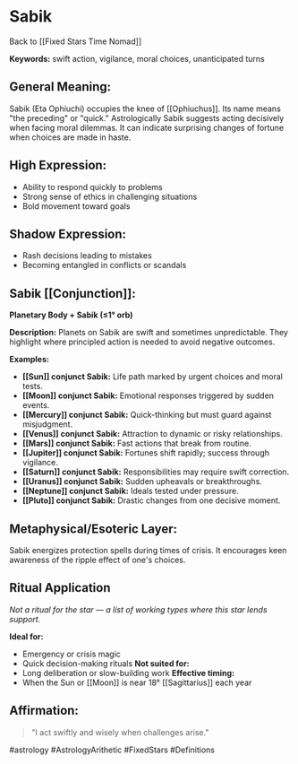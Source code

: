 # Sabik

Back to [[Fixed Stars Time Nomad]]

**Keywords:** swift action, vigilance, moral choices, unanticipated turns

## General Meaning:
Sabik (Eta Ophiuchi) occupies the knee of [[Ophiuchus]]. Its name means "the preceding" or "quick." Astrologically Sabik suggests acting decisively when facing moral dilemmas. It can indicate surprising changes of fortune when choices are made in haste.

## High Expression:
- Ability to respond quickly to problems
- Strong sense of ethics in challenging situations
- Bold movement toward goals

## Shadow Expression:
- Rash decisions leading to mistakes
- Becoming entangled in conflicts or scandals

## Sabik [[Conjunction]]:

**Planetary Body + Sabik (≤1° orb)**

**Description:**
Planets on Sabik are swift and sometimes unpredictable. They highlight where principled action is needed to avoid negative outcomes.

**Examples:**
- **[[Sun]] conjunct Sabik:** Life path marked by urgent choices and moral tests.
- **[[Moon]] conjunct Sabik:** Emotional responses triggered by sudden events.
- **[[Mercury]] conjunct Sabik:** Quick-thinking but must guard against misjudgment.
- **[[Venus]] conjunct Sabik:** Attraction to dynamic or risky relationships.
- **[[Mars]] conjunct Sabik:** Fast actions that break from routine.
- **[[Jupiter]] conjunct Sabik:** Fortunes shift rapidly; success through vigilance.
- **[[Saturn]] conjunct Sabik:** Responsibilities may require swift correction.
- **[[Uranus]] conjunct Sabik:** Sudden upheavals or breakthroughs.
- **[[Neptune]] conjunct Sabik:** Ideals tested under pressure.
- **[[Pluto]] conjunct Sabik:** Drastic changes from one decisive moment.

## Metaphysical/Esoteric Layer:
Sabik energizes protection spells during times of crisis. It encourages keen awareness of the ripple effect of one's choices.

## Ritual Application
*Not a ritual for the star — a list of working types where this star lends support.*

**Ideal for:**
- Emergency or crisis magic
- Quick decision-making rituals
**Not suited for:**
- Long deliberation or slow-building work
**Effective timing:**
- When the Sun or [[Moon]] is near 18° [[Sagittarius]] each year

## Affirmation:

> "I act swiftly and wisely when challenges arise."

#astrology #AstrologyArithetic #FixedStars #Definitions
